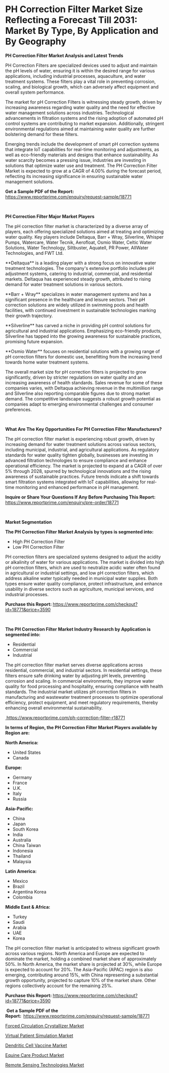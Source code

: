 <p><h1>PH Correction Filter Market Size Reflecting a Forecast Till 2031: Market By Type, By Application and By Geography</h1></p><p><strong>PH Correction Filter Market Analysis and Latest Trends</strong></p>
<p><p>PH Correction Filters are specialized devices used to adjust and maintain the pH levels of water, ensuring it is within the desired range for various applications, including industrial processes, aquaculture, and water treatment systems. These filters play a vital role in preventing corrosion, scaling, and biological growth, which can adversely affect equipment and overall system performance.</p><p>The market for pH Correction Filters is witnessing steady growth, driven by increasing awareness regarding water quality and the need for effective water management solutions across industries. Technological advancements in filtration systems and the rising adoption of automated pH control systems are contributing to market expansion. Additionally, stringent environmental regulations aimed at maintaining water quality are further bolstering demand for these filters.</p><p>Emerging trends include the development of smart pH correction systems that integrate IoT capabilities for real-time monitoring and adjustments, as well as eco-friendly materials and designs that enhance sustainability. As water scarcity becomes a pressing issue, industries are investing in solutions that optimize water use and treatment. The PH Correction Filter Market is expected to grow at a CAGR of 4.00% during the forecast period, reflecting its increasing significance in ensuring sustainable water management solutions.</p></p>
<p><strong>Get a Sample PDF of the Report:&nbsp;</strong> <a href="https://www.reportprime.com/enquiry/request-sample/18771?utm_campaign=1103&utm_medium=2&utm_source=Github&utm_content=ia&utm_term=22112024&utm_id=ph-correction-filter">https://www.reportprime.com/enquiry/request-sample/18771</a></p>
<p>&nbsp;</p>
<p><strong>PH Correction Filter Major Market Players</strong></p>
<p><p>The pH correction filter market is characterized by a diverse array of players, each offering specialized solutions aimed at treating and optimizing water quality. Key players include Deltaqua, Barr + Wray, Silverline, Whisper Pumps, Watercare, Water Tecnik, Aerofloat, Osmio Water, Celtic Water Solutions, Water Technology, Siltbuster, Aquatell, PR Power, AllWater Technologies, and FWT Ltd.</p><p>**Deltaqua** is a leading player with a strong focus on innovative water treatment technologies. The company's extensive portfolio includes pH adjustment systems, catering to industrial, commercial, and residential markets. Deltaqua has experienced steady growth, attributed to rising demand for water treatment solutions in various sectors.</p><p>**Barr + Wray** specializes in water management systems and has a significant presence in the healthcare and leisure sectors. Their pH correction solutions are widely utilized in swimming pools and health facilities, with continued investment in sustainable technologies marking their growth trajectory.</p><p>**Silverline** has carved a niche in providing pH control solutions for agricultural and industrial applications. Emphasizing eco-friendly products, Silverline has tapped into the growing awareness for sustainable practices, promising future expansion.</p><p>**Osmio Water** focuses on residential solutions with a growing range of pH correction filters for domestic use, benefitting from the increasing trend towards home water treatment systems.</p><p>The overall market size for pH correction filters is projected to grow significantly, driven by stricter regulations on water quality and an increasing awareness of health standards. Sales revenue for some of these companies varies, with Deltaqua achieving revenue in the multimillion range and Silverline also reporting comparable figures due to strong market demand. The competitive landscape suggests a robust growth potential as companies adapt to emerging environmental challenges and consumer preferences.</p></p>
<p>&nbsp;</p>
<p><strong>What Are The Key Opportunities For PH Correction Filter Manufacturers?</strong></p>
<p><p>The pH correction filter market is experiencing robust growth, driven by increasing demand for water treatment solutions across various sectors, including municipal, industrial, and agricultural applications. As regulatory standards for water quality tighten globally, businesses are investing in advanced filtration technologies to ensure compliance and enhance operational efficiency. The market is projected to expand at a CAGR of over 5% through 2028, spurred by technological innovations and the rising awareness of sustainable practices. Future trends indicate a shift towards smart filtration systems integrated with IoT capabilities, allowing for real-time monitoring and enhanced performance in pH management.</p></p>
<p><strong>Inquire or Share Your Questions If Any Before Purchasing This Report:</strong> <a href="https://www.reportprime.com/enquiry/pre-order/18771?utm_campaign=1103&utm_medium=2&utm_source=Github&utm_content=ia&utm_term=22112024&utm_id=ph-correction-filter">https://www.reportprime.com/enquiry/pre-order/18771</a></p>
<p>&nbsp;</p>
<p><strong>Market Segmentation</strong></p>
<p><strong>The PH Correction Filter Market Analysis by types is segmented into:</strong></p>
<p><ul><li>High PH Correction Filter</li><li>Low PH Correction Filter</li></ul></p>
<p><p>PH correction filters are specialized systems designed to adjust the acidity or alkalinity of water for various applications. The market is divided into high pH correction filters, which are used to neutralize acidic water often found in agricultural or industrial settings, and low pH correction filters, which address alkaline water typically needed in municipal water supplies. Both types ensure water quality compliance, protect infrastructure, and enhance usability in diverse sectors such as agriculture, municipal services, and industrial processes.</p></p>
<p><strong>Purchase this Report:&nbsp;</strong><a href="https://www.reportprime.com/checkout?id=18771&price=3590&utm_campaign=1103&utm_medium=2&utm_source=Github&utm_content=ia&utm_term=22112024&utm_id=ph-correction-filter">https://www.reportprime.com/checkout?id=18771&price=3590</a></p>
<p>&nbsp;</p>
<p><strong>The PH Correction Filter Market Industry Research by Application is segmented into:</strong></p>
<p><ul><li>Residential</li><li>Commercial</li><li>Industrial</li></ul></p>
<p><p>The pH correction filter market serves diverse applications across residential, commercial, and industrial sectors. In residential settings, these filters ensure safe drinking water by adjusting pH levels, preventing corrosion and scaling. In commercial environments, they improve water quality for food processing and hospitality, ensuring compliance with health standards. The industrial market utilizes pH correction filters in manufacturing and wastewater treatment processes to optimize operational efficiency, protect equipment, and meet regulatory requirements, thereby enhancing overall environmental sustainability.</p></p>
<p><a href="https://www.reportprime.com/ph-correction-filter-r18771?utm_campaign=1103&utm_medium=2&utm_source=Github&utm_content=ia&utm_term=22112024&utm_id=ph-correction-filter">&nbsp;https://www.reportprime.com/ph-correction-filter-r18771</a></p>
<p><strong>In terms of Region, the PH Correction Filter Market Players available by Region are:</strong></p>
<p>
    <p> <strong> North America: </strong>
        <ul>
            <li>United States</li>
            <li>Canada</li>
        </ul>
        </p> 
    <p> <strong> Europe: </strong>
        <ul>
            <li>Germany</li>
            <li>France</li>
            <li>U.K.</li>
            <li>Italy</li>
            <li>Russia</li>
        </ul>
        </p> 
    <p> <strong> Asia-Pacific: </strong>
        <ul>
            <li>China</li>
            <li>Japan</li>
            <li>South Korea</li>
            <li>India</li>
            <li>Australia</li>
            <li>China Taiwan</li>
            <li>Indonesia</li>
            <li>Thailand</li>
            <li>Malaysia</li>
        </ul>
        </p> 
    <p> <strong> Latin America: </strong>
        <ul>
            <li>Mexico</li>
            <li>Brazil</li>
            <li>Argentina Korea</li>
            <li>Colombia</li>
        </ul>
        </p> 
    <p> <strong> Middle East & Africa: </strong>
        <ul>
            <li>Turkey</li>
            <li>Saudi</li>
            <li>Arabia</li>
            <li>UAE</li>
            <li>Korea</li>
        </ul>
    </p>
    </p>
<p><p>The pH correction filter market is anticipated to witness significant growth across various regions. North America and Europe are expected to dominate the market, holding a combined market share of approximately 50%. In North America, the market share is projected at 30%, while Europe is expected to account for 20%. The Asia-Pacific (APAC) region is also emerging, contributing around 15%, with China representing a substantial growth opportunity, projected to capture 10% of the market share. Other regions collectively account for the remaining 25%.</p></p>
<p><strong>Purchase this Report: </strong><a href="https://www.reportprime.com/checkout?id=18771&price=3590&utm_campaign=1103&utm_medium=2&utm_source=Github&utm_content=ia&utm_term=22112024&utm_id=ph-correction-filter">https://www.reportprime.com/checkout?id=18771&price=3590</a></p>
<p>&nbsp;<strong>Get a Sample PDF of the Report:&nbsp;&nbsp;</strong><a href="https://www.reportprime.com/enquiry/request-sample/18771?utm_campaign=1103&utm_medium=2&utm_source=Github&utm_content=ia&utm_term=22112024&utm_id=ph-correction-filter">https://www.reportprime.com/enquiry/request-sample/18771</a></p>
<p><strong></strong></p>
<p><p><a href="https://github.com/gdfhhhj/Market-Research-Report-List-6/blob/main/forced-circulation-crystallizer-market.md?utm_campaign=1103&utm_medium=2&utm_source=Github&utm_content=ia&utm_term=22112024&utm_id=ph-correction-filter">Forced Circulation Crystallizer Market</a></p><p><a href="https://www.linkedin.com/pulse/exploring-virtual-patient-simulation-market-industry-revenue-2xyxe?utm_campaign=1103&utm_medium=2&utm_source=Github&utm_content=ia&utm_term=22112024&utm_id=ph-correction-filter">Virtual Patient Simulation Market</a></p><p><a href="https://issuu.com/reportprime-2/docs/dendritic-cell-vaccine-market-size-_129e6b0b2ae822?utm_campaign=1103&utm_medium=2&utm_source=Github&utm_content=ia&utm_term=22112024&utm_id=ph-correction-filter">Dendritic Cell Vaccine Market</a></p><p><a href="https://issuu.com/reportprime-2/docs/equine-care-product-market-size-203_2ddf7a339c5081?utm_campaign=1103&utm_medium=2&utm_source=Github&utm_content=ia&utm_term=22112024&utm_id=ph-correction-filter">Equine Care Product Market</a></p><p><a href="https://www.linkedin.com/pulse/remote-sensing-technologies-market-trends-share-analysis-size-gesme?utm_campaign=1103&utm_medium=2&utm_source=Github&utm_content=ia&utm_term=22112024&utm_id=ph-correction-filter">Remote Sensing Technologies Market</a></p></p>